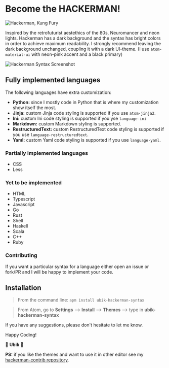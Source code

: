 # Become the HACKERMAN!
![Hackerman, Kung Fury](https://cloud.githubusercontent.com/assets/16547060/22607733/6d0c609a-ea59-11e6-9cc8-2c15ff9db56c.jpg)

Inspired by the retrofuturist aestethics of the 80s, Neuromancer and neon lights.
Hackerman has a dark background and the syntax has bright colors in order to achieve maximum readability.
I strongly recommend leaving the dark background unchanged, coupling it with a dark UI-theme.
(I use ```atom-material-ui``` with neon-pink accent and a black primary)

![Hackerman Syntax Screenshot](https://cloud.githubusercontent.com/assets/16547060/21964576/abb2060c-db4e-11e6-9fc0-1ea34f0e076b.png)


## Fully implemented languages
The following languages have extra customization:
* __Python:__ since I mostly code in Python that is where my customization show itself the most.
* __Jinja:__ custom Jinja code styling is supported if you use `atom-jinja2`.
* __Ini:__ custom Ini code styling is supported if you yse `language-ini`
* __Markdown:__ custom Markdown styling is supported.
* __RestructuredText:__ custom RestructuredText code styling is supported if you use `language-restructuredtext`.
* __Yaml:__ custom Yaml code styling is supported if you use `language-yaml`.

### Partially implemented languages
- CSS
- Less

### Yet to be implemented
- HTML
- Typescript
- Javascript
- Go
- Rust
- Shell
- Haskell
- Scala
- C++
- Ruby


### Contributing
If you want a particular syntax for a language either open an issue or fork/PR and I will be happy to implement your code.


## Installation

> From the command line: `apm install ubik-hackerman-syntax`

> From Atom, go to __Settings__ --> __Install__ --> __Themes__ --> type in __ubik-hackerman-syntax__

If you have any suggestions, please don't hesitate to let me know.

Happy Coding!

:palm_tree: __Ubik__ :palm_tree:

__PS:__ if you like the themes and want to use it in other editor see my [hackerman-contrib repository](https://github.com/mr-ubik/hackerman-contrib).
